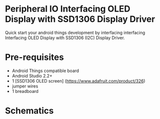 # Peripheral IO Interfacing OLED Display with SSD1306 Display Driver
Quick start your android things development by interfacing interfacing Interfacing OLED Display with SSD1306 (I2C) Display Driver. 

# Pre-requisites
- Android Things compatible board
- Android Studio 2.2+
- 1 [SSD1306 OLED screen] (https://www.adafruit.com/product/326)
- jumper wires
- 1 breadboard

# Schematics
